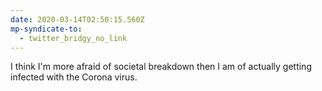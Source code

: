 ```yaml
---
date: 2020-03-14T02:50:15.560Z
mp-syndicate-to:
  - twitter_bridgy_no_link
---
```


I think I'm more afraid of societal breakdown then I am of actually getting infected with the Corona virus.
